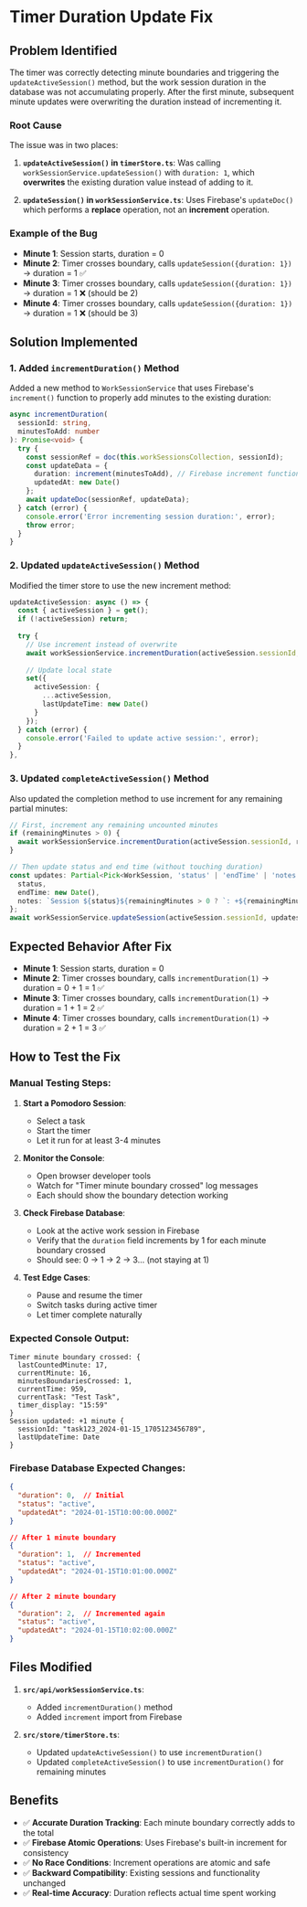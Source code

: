 # Timer Duration Update Fix

## Problem Identified

The timer was correctly detecting minute boundaries and triggering the `updateActiveSession()` method, but the work session duration in the database was not accumulating properly. After the first minute, subsequent minute updates were overwriting the duration instead of incrementing it.

### Root Cause

The issue was in two places:

1. **`updateActiveSession()` in `timerStore.ts`**: Was calling `workSessionService.updateSession()` with `duration: 1`, which **overwrites** the existing duration value instead of adding to it.

2. **`updateSession()` in `workSessionService.ts`**: Uses Firebase's `updateDoc()` which performs a **replace** operation, not an **increment** operation.

### Example of the Bug

- **Minute 1**: Session starts, duration = 0
- **Minute 2**: Timer crosses boundary, calls `updateSession({duration: 1})` → duration = 1 ✅
- **Minute 3**: Timer crosses boundary, calls `updateSession({duration: 1})` → duration = 1 ❌ (should be 2)
- **Minute 4**: Timer crosses boundary, calls `updateSession({duration: 1})` → duration = 1 ❌ (should be 3)

## Solution Implemented

### 1. Added `incrementDuration()` Method

Added a new method to `WorkSessionService` that uses Firebase's `increment()` function to properly add minutes to the existing duration:

```typescript
async incrementDuration(
  sessionId: string,
  minutesToAdd: number
): Promise<void> {
  try {
    const sessionRef = doc(this.workSessionsCollection, sessionId);
    const updateData = {
      duration: increment(minutesToAdd), // Firebase increment function
      updatedAt: new Date()
    };
    await updateDoc(sessionRef, updateData);
  } catch (error) {
    console.error('Error incrementing session duration:', error);
    throw error;
  }
}
```

### 2. Updated `updateActiveSession()` Method

Modified the timer store to use the new increment method:

```typescript
updateActiveSession: async () => {
  const { activeSession } = get();
  if (!activeSession) return;
  
  try {
    // Use increment instead of overwrite
    await workSessionService.incrementDuration(activeSession.sessionId, 1);
    
    // Update local state
    set({
      activeSession: {
        ...activeSession,
        lastUpdateTime: new Date()
      }
    });
  } catch (error) {
    console.error('Failed to update active session:', error);
  }
},
```

### 3. Updated `completeActiveSession()` Method

Also updated the completion method to use increment for any remaining partial minutes:

```typescript
// First, increment any remaining uncounted minutes
if (remainingMinutes > 0) {
  await workSessionService.incrementDuration(activeSession.sessionId, remainingMinutes);
}

// Then update status and end time (without touching duration)
const updates: Partial<Pick<WorkSession, 'status' | 'endTime' | 'notes'>> = {
  status,
  endTime: new Date(),
  notes: `Session ${status}${remainingMinutes > 0 ? `: +${remainingMinutes}m remaining` : ''}`,
};
await workSessionService.updateSession(activeSession.sessionId, updates);
```

## Expected Behavior After Fix

- **Minute 1**: Session starts, duration = 0
- **Minute 2**: Timer crosses boundary, calls `incrementDuration(1)` → duration = 0 + 1 = 1 ✅
- **Minute 3**: Timer crosses boundary, calls `incrementDuration(1)` → duration = 1 + 1 = 2 ✅
- **Minute 4**: Timer crosses boundary, calls `incrementDuration(1)` → duration = 2 + 1 = 3 ✅

## How to Test the Fix

### Manual Testing Steps:

1. **Start a Pomodoro Session**:
   - Select a task
   - Start the timer
   - Let it run for at least 3-4 minutes

2. **Monitor the Console**:
   - Open browser developer tools
   - Watch for "Timer minute boundary crossed" log messages
   - Each should show the boundary detection working

3. **Check Firebase Database**:
   - Look at the active work session in Firebase
   - Verify that the `duration` field increments by 1 for each minute boundary crossed
   - Should see: 0 → 1 → 2 → 3... (not staying at 1)

4. **Test Edge Cases**:
   - Pause and resume the timer
   - Switch tasks during active timer
   - Let timer complete naturally

### Expected Console Output:

```
Timer minute boundary crossed: {
  lastCountedMinute: 17,
  currentMinute: 16,
  minutesBoundariesCrossed: 1,
  currentTime: 959,
  currentTask: "Test Task",
  timer_display: "15:59"
}
Session updated: +1 minute {
  sessionId: "task123_2024-01-15_1705123456789",
  lastUpdateTime: Date
}
```

### Firebase Database Expected Changes:

```json
{
  "duration": 0,  // Initial
  "status": "active",
  "updatedAt": "2024-01-15T10:00:00.000Z"
}

// After 1 minute boundary
{
  "duration": 1,  // Incremented
  "status": "active", 
  "updatedAt": "2024-01-15T10:01:00.000Z"
}

// After 2 minute boundary  
{
  "duration": 2,  // Incremented again
  "status": "active",
  "updatedAt": "2024-01-15T10:02:00.000Z"
}
```

## Files Modified

1. **`src/api/workSessionService.ts`**:
   - Added `incrementDuration()` method
   - Added `increment` import from Firebase

2. **`src/store/timerStore.ts`**:
   - Updated `updateActiveSession()` to use `incrementDuration()`
   - Updated `completeActiveSession()` to use `incrementDuration()` for remaining minutes

## Benefits

- ✅ **Accurate Duration Tracking**: Each minute boundary correctly adds to the total
- ✅ **Firebase Atomic Operations**: Uses Firebase's built-in increment for consistency
- ✅ **No Race Conditions**: Increment operations are atomic and safe
- ✅ **Backward Compatibility**: Existing sessions and functionality unchanged
- ✅ **Real-time Accuracy**: Duration reflects actual time spent working 